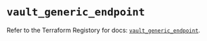 # `vault_generic_endpoint`

Refer to the Terraform Registory for docs: [`vault_generic_endpoint`](https://registry.terraform.io/providers/hashicorp/vault/3.23.0/docs/resources/generic_endpoint).
